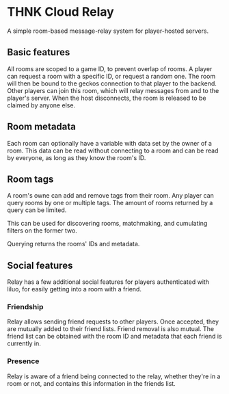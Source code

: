 # THNK Cloud Relay

A simple room-based message-relay system for player-hosted servers.

## Basic features

All rooms are scoped to a game ID, to prevent overlap of rooms. A player can request a room with a specific ID, or request a random one. The room will then be bound to the geckos connection to that player to the backend. Other players can join this room, which will relay messages from and to the player's server. When the host disconnects, the room is released to be claimed by anyone else.

## Room metadata

Each room can optionally have a variable with data set by the owner of a room. This data can be read without connecting to a room and can be read by everyone, as long as they know the room's ID.

## Room tags

 A room's owne can add and remove tags from their room. Any player can query rooms by one or multiple tags. The amount of rooms returned by a query can be limited.

 This can be used for discovering rooms, matchmaking, and cumulating filters on the former two.

 Querying returns the rooms' IDs and metadata.

## Social features

Relay has a few additional social features for players authenticated with liluo, for easily getting into a room with a friend.

### Friendship

Relay allows sending friend requests to other players. Once accepted, they are mutually added to their friend lists. Friend removal is also mutual. The friend list can be obtained with the room ID and metadata that each friend is currently in.

### Presence

Relay is aware of a friend being connected to the relay, whether they're in a room or not, and contains this information in the friends list.
